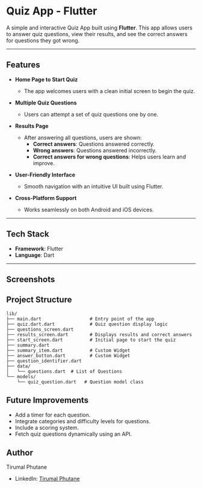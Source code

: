 # Quiz App - Flutter  

A simple and interactive Quiz App built using **Flutter**. This app allows users to answer quiz questions, view their results, and see the correct answers for questions they got wrong.

---

## Features  

- **Home Page to Start Quiz**  
  - The app welcomes users with a clean initial screen to begin the quiz.  

- **Multiple Quiz Questions**  
  - Users can attempt a set of quiz questions one by one.  

- **Results Page**  
  - After answering all questions, users are shown:  
    - **Correct answers**: Questions answered correctly.  
    - **Wrong answers**: Questions answered incorrectly.  
    - **Correct answers for wrong questions**: Helps users learn and improve.

- **User-Friendly Interface**  
  - Smooth navigation with an intuitive UI built using Flutter.  

- **Cross-Platform Support**  
  - Works seamlessly on both Android and iOS devices.  

---

## Tech Stack  

- **Framework**: Flutter  
- **Language**: Dart  

---

## Screenshots

## Project Structure
```
lib/
├── main.dart                  # Entry point of the app
├── quiz.dart.dart             # Quiz question display logic
├── questions_screen.dart      
├── results_screen.dart        # Displays results and correct answers
├── start_screen.dart          # Initial page to start the quiz
├── summary.dart               
├── summary_item.dart          # Custom Widget
├── answer_button.dart         # Custom Widget
├── question_identifier.dart   
├── data/
│   └── questions.dart  # List of Questions
└── models/
    └── quiz_question.dart   # Question model class
```


## Future Improvements
- Add a timer for each question.
- Integrate categories and difficulty levels for questions.
- Include a scoring system.
- Fetch quiz questions dynamically using an API.

## Author
Tirumal Phutane

- LinkedIn: [Tirumal Phutane](https://www.linkedin.com/in/tirumal-phutane-09543915a/)